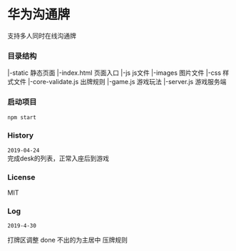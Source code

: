 # 华为沟通牌
支持多人同时在线沟通牌

### 目录结构

|-static                            静态页面
    |-index.html                    页面入口
    |-js                            js文件
    |-images                        图片文件
    |-css                           样式文件
|-core-validate.js                  出牌规则
|-game.js                           游戏玩法
|-server.js                         游戏服务端

### 启动项目
```sh
npm start
```

### History

`2019-04-24`  
完成desk的列表，正常入座后到游戏

### License
MIT

### Log
`2019-4-30`

打牌区调整 done
不出的为主居中
压牌规则
